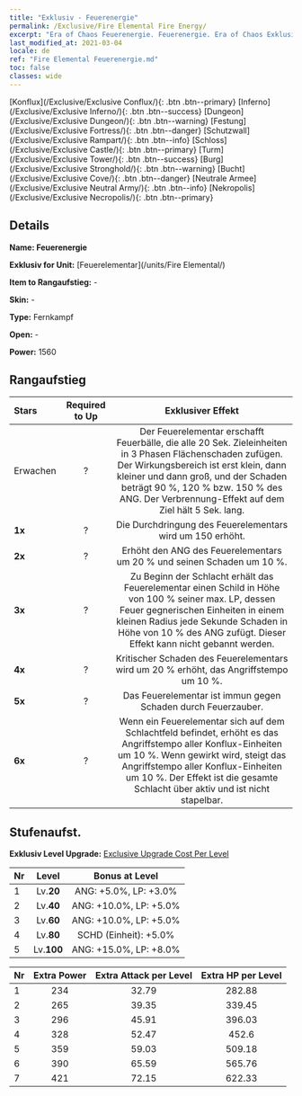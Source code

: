 ```yaml
---
title: "Exklusiv - Feuerenergie"
permalink: /Exclusive/Fire Elemental Fire Energy/
excerpt: "Era of Chaos Feuerenergie. Feuerenergie. Era of Chaos Exklusiv Feuerenergie. Feuerelementar Exklusiv."
last_modified_at: 2021-03-04
locale: de
ref: "Fire Elemental Feuerenergie.md"
toc: false
classes: wide
---
```

 [Konflux](/Exclusive/Exclusive Conflux/){: .btn .btn--primary} [Inferno](/Exclusive/Exclusive Inferno/){: .btn .btn--success} [Dungeon](/Exclusive/Exclusive Dungeon/){: .btn .btn--warning} [Festung](/Exclusive/Exclusive Fortress/){: .btn .btn--danger} [Schutzwall](/Exclusive/Exclusive Rampart/){: .btn .btn--info} [Schloss](/Exclusive/Exclusive Castle/){: .btn .btn--primary} [Turm](/Exclusive/Exclusive Tower/){: .btn .btn--success} [Burg](/Exclusive/Exclusive Stronghold/){: .btn .btn--warning} [Bucht](/Exclusive/Exclusive Cove/){: .btn .btn--danger} [Neutrale Armee](/Exclusive/Exclusive Neutral Army/){: .btn .btn--info} [Nekropolis](/Exclusive/Exclusive Necropolis/){: .btn .btn--primary} 

## Details
 **Name: Feuerenergie** 

 **Exklusiv for Unit:** [Feuerelementar](/units/Fire Elemental/) 

 **Item to Rangaufstieg:** -

 **Skin:** -

 **Type:** Fernkampf

 **Open:** -

 **Power:** 1560

## Rangaufstieg

  |     Stars    |  Required to Up | Exklusiver Effekt |
  |:-------------|:---------------:|:---------------:|
  |  Erwachen  | ? | <Flammentrio> Der Feuerelementar erschafft Feuerbälle, die alle 20 Sek. Zieleinheiten in 3 Phasen Flächenschaden zufügen. Der Wirkungsbereich ist erst klein, dann kleiner und dann groß, und der Schaden beträgt 90 %, 120 % bzw. 150 % des ANG. Der Verbrennung-Effekt auf dem Ziel hält 5 Sek. lang. |
  | **1x** <i class="fas fa-star"/> | ? | Die Durchdringung des Feuerelementars wird um 150 erhöht. |
  | **2x** <i class="fas fa-star"/> | ? | Erhöht den ANG des Feuerelementars um 20 % und seinen Schaden um 10 %. |
  | **3x** <i class="fas fa-star"/> | ? | Zu Beginn der Schlacht erhält das Feuerelementar einen Schild in Höhe von 100 % seiner max. LP, dessen Feuer gegnerischen Einheiten in einem kleinen Radius jede Sekunde Schaden in Höhe von 10 % des ANG zufügt. Dieser Effekt kann nicht gebannt werden. |
  | **4x** <i class="fas fa-star"/> | ? | Kritischer Schaden des Feuerelementars wird um 20 % erhöht, das Angriffstempo um 10 %. |
  | **5x** <i class="fas fa-star"/> | ? | Das Feuerelementar ist immun gegen Schaden durch Feuerzauber. |
  | **6x** <i class="fas fa-star"/> | ? | <Elementar-Resonanz> Wenn ein Feuerelementar sich auf dem Schlachtfeld befindet, erhöht es das Angriffstempo aller Konflux-Einheiten um 10 %. Wenn <Flammentrio> gewirkt wird, steigt das Angriffstempo aller Konflux-Einheiten um 10 %. Der Effekt ist die gesamte Schlacht über aktiv und ist nicht stapelbar. |


## Stufenaufst.
 **Exklusiv Level Upgrade:** [Exclusive Upgrade Cost Per Level](/Exclusive/ExclusiveUpgradeCostPerLevel/)

  |  Nr  |   Level  | Bonus at Level |
  |:-----|:--------:|:--------------:|
  | 1 | Lv.**20** | ANG: +5.0%, LP: +3.0% |
  | 2 | Lv.**40** | ANG: +10.0%, LP: +5.0% |
  | 3 | Lv.**60** | ANG: +10.0%, LP: +5.0% |
  | 4 | Lv.**80** | SCHD (Einheit): +5.0% |
  | 5 | Lv.**100** | ANG: +15.0%, LP: +8.0% |


  |  Nr  |  Extra Power | Extra Attack per Level | Extra HP per Level |
  |:-----|:--------:|:--------:|:--------:|
  | 1 | 234 | 32.79 | 282.88 |
  | 2 | 265 | 39.35 | 339.45 |
  | 3 | 296 | 45.91 | 396.03 |
  | 4 | 328 | 52.47 | 452.6 |
  | 5 | 359 | 59.03 | 509.18 |
  | 6 | 390 | 65.59 | 565.76 |
  | 7 | 421 | 72.15 | 622.33 |


